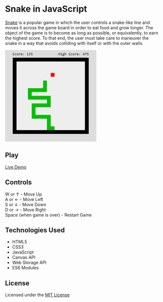 # Snake in JavaScript
[Snake](https://en.wikipedia.org/wiki/Snake_(video_game_genre)) is a popular game in which the user controls a snake-like line and moves it across the game board in order to eat food and grow longer. The object of the game is to become as long as possible, or equivalently, to earn the highest score. To that end, the user must take care to maneuver the snake in a way that avoids colliding with itself or with the outer walls.

<img src="/images/snake.png" alt="A game of Snake being played" width="300px" height="300px">

## Play
[Live Demo](https://universe-one.github.io/Snake/)

## Controls
W or &#8593; - Move Up  
A or &#8592; - Move Left  
S or &#8595; - Move Down  
D or &#8594; - Move Right  
Space (when game is over) - Restart Game

## Technologies Used
* HTML5
* CSS3
* JavaScript
* Canvas API
* Web Storage API
* ES6 Modules

## License
Licensed under the [MIT License](LICENSE)